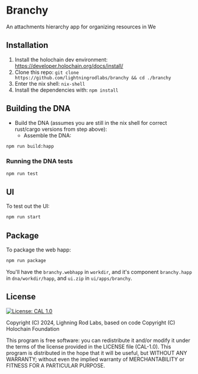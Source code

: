 # Branchy

An attachments hierarchy app for organizing resources in We


## Installation

1. Install the holochain dev environment: https://developer.holochain.org/docs/install/
2. Clone this repo: `git clone https://github.com/lightningrodlabs/branchy && cd ./branchy`
3. Enter the nix shell: `nix-shell`
4. Install the dependencies with: `npm install`

## Building the DNA

- Build the DNA (assumes you are still in the nix shell for correct rust/cargo versions from step above):
  - Assemble the DNA:

```bash
npm run build:happ
```

### Running the DNA tests
```bash
npm run test
```

## UI

To test out the UI:

``` bash
npm run start
```

## Package

To package the web happ:

``` bash
npm run package
```

You'll have the `branchy.webhapp` in `workdir`, and it's component `branchy.happ` in `dna/workdir/happ`, and `ui.zip` in `ui/apps/branchy`.

## License
[![License: CAL 1.0](https://img.shields.io/badge/License-CAL%201.0-blue.svg)](https://github.com/holochain/cryptographic-autonomy-license)

  Copyright (C) 2024, Lighning Rod Labs, based on code  Copyright (C) Holochain Foundation

This program is free software: you can redistribute it and/or modify it under the terms of the license
provided in the LICENSE file (CAL-1.0).  This program is distributed in the hope that it will be useful,
but WITHOUT ANY WARRANTY; without even the implied warranty of MERCHANTABILITY or FITNESS FOR A PARTICULAR PURPOSE.
